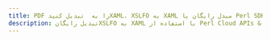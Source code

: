 ---title: PDF را به  تبدیل کنیدXAML، XSLFO به XAML مبدل رایگان یا Perl SDKdescription: تبدیل رایگانXSLFO به XAML با استفاده از Perl Cloud APIs & SDK همچنین اسناد PDF را در Cloud ایجاد، ویرایش و رندر کنید.---